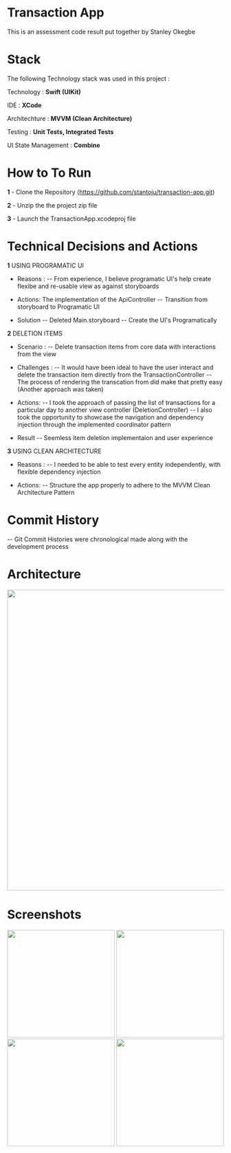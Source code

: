 # Transaction App

This is an assessment code result put together by Stanley Okegbe

# Stack

The following Technology stack was used in this project :

Technology : **Swift (UIKit)**

IDE : **XCode**

Architechture : **MVVM (Clean Architecture)**

Testing : **Unit Tests, Integrated Tests**

UI State Management : **Combine**


# How to To Run

**1** - Clone the Repository (https://github.com/stantoju/transaction-app.git)

**2** - Unzip the  the project zip file

**3** -  Launch the TransactionApp.xcodeproj file


# Technical Decisions and Actions


**1** USING PROGRAMATIC UI
- Reasons : 
    -- From experience, I believe programatic UI's help create flexibe and re-usable view as against storyboards
    
- Actions: The implementation of the ApiController
    -- Transition from storyboard to Programatic UI
    
- Solution
    -- Deleted Main.storyboard
    -- Create the UI's Programatically
    
    
**2** DELETION ITEMS
- Scenario : 
    -- Delete transaction items from core data with interactions from the view
    
- Challenges : 
    -- It would have been ideal to have the user interact and delete the transaction item directly from the TransactionController
    -- The process of rendering the transcation from did make that pretty easy (Another approach was taken)
    
- Actions: 
    -- I took the approach of passing the list of transactions for a particular day to another view controller (DeletionController)
    -- I also took the opportunity to showcase the navigation and dependency injection through the implemented coordinator pattern
    
- Result
    -- Seemless item deletion implementaion and user experience
    

**3** USING CLEAN ARCHITECTURE
- Reasons : 
    -- I needed to be able to test every entity independently, with flexible dependency injection
    
- Actions: 
    -- Structure the app properly to adhere to the MVVM Clean Architecture Pattern
    

# Commit History

-- Git Commit Histories were chronological made along with the development process


# Architecture

<img src="https://user-images.githubusercontent.com/39156499/188281391-c7159d19-c48c-4862-aa34-142dfcb9c8bf.jpg" width="700px">


# Screenshots

<img src="https://user-images.githubusercontent.com/39156499/188281448-9a4cb7c1-c00e-4c17-bb08-29f697a885a0.png" width="250px">
<img src="https://user-images.githubusercontent.com/39156499/188281447-93629883-3d59-4845-a1f1-1724a8e4ba7c.png" width="250px">
<img src="https://user-images.githubusercontent.com/39156499/188281446-fd7d81b2-7f21-4f25-9922-12b6a9cd9c9a.png" width="250px">
<img src="https://user-images.githubusercontent.com/39156499/188281441-de07b072-521b-412c-99c6-c8d0ab17fba4.png" width="250px">


